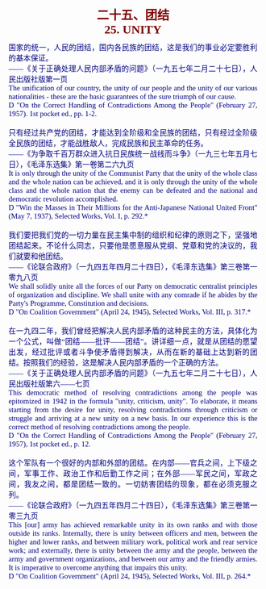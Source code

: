 <td>&#13;
			<p align="center" style="margin: 10px 5px"><b>&#13;
			<font size="5" color="#800000">二十五、团结<br/>&#13;
			<font face="Times New Roman">25. UNITY</font></font></b></p></td>&#13;
			<td>&#13;
			<p align="justify" style="margin: 10px 5px">&#13;
			<font color="#000080" face="Times New Roman">&#13;
			<span style="font-size: 11pt">&#13;
			国家的统一，人民的团结，国内各民族的团结，这是我们的事业必定要胜利的基本保证。<br/>&#13;
			――《关于正确处理人民内部矛盾的问题》（一九五七年二月二十七日），人民出版社版第一页<br/>&#13;
			The unification of our country, the unity of our people and the &#13;
			unity of our various nationalities - these are the basic guarantees &#13;
			of the sure triumph of our cause.<br/>&#13;
			D "On the Correct Handling of Contradictions Among the People" &#13;
			(February 27, 1957). 1st pocket ed., pp. 1-2.<br/>&#13;
			<br/>&#13;
			只有经过共产党的团结，才能达到全阶级和全民族的团结，只有经过全阶级全民族的团结，才能战胜敌人，完成民族和民主革命的任务。<br/>&#13;
			――《为争取千百万群众进入抗日民族统一战线而斗争》（一九三七年五月七日），《毛泽东选集》第一卷第二六九页<br/>&#13;
			It is only through the unity of the Communist Party that the unity &#13;
			of the whole class and the whole nation can be achieved, and it is &#13;
			only through the unity of the whole class and the whole nation that &#13;
			the enemy can be defeated and the national and democratic revolution &#13;
			accomplished.<br/>&#13;
			D "Win the Masses in Their Millions for the Anti-Japanese National &#13;
			United Front" (May 7, 1937), Selected Works, Vol. I, p. 292.*<br/>&#13;
			<br/>&#13;
			我们要把我们党的一切力量在民主集中制的组织和纪律的原则之下，坚强地团结起来。不论什么同志，只要他是愿意服从党纲、党章和党的决议的，我们就要和他团结。<br/>&#13;
			――《论联合政府》（一九四五年四月二十四日），《毛泽东选集》第三卷第一零九八页<br/>&#13;
			We shall solidly unite all the forces of our Party on democratic &#13;
			centralist principles of organization and discipline. We shall unite &#13;
			with any comrade if he abides by the Party's Programme, Constitution &#13;
			and decisions.<br/>&#13;
			D "On Coalition Government" (April 24, 1945), Selected Works, Vol. &#13;
			III, p. 317.*<br/>&#13;
			<br/>&#13;
			在一九四二年，我们曾经把解决人民内部矛盾的这种民主的方法，具体化为一个公式，叫做“团结――批评――团结”。讲详细一点，就是从团结的愿望出发，经过批评或者斗争使矛盾得到解决，从而在新的基础上达到新的团结。按照我们的经验，这是解决人民内部矛盾的一个正确的方法。<br/>&#13;
			――《关于正确处理人民内部矛盾的问题》（一九五七年二月二十七日），人民出版社版第六――七页<br/>&#13;
			This democratic method of resolving contradictions among the people &#13;
			was epitomized in 1942 in the formula "unity, criticism, unity". To &#13;
			elaborate, it means starting from the desire for unity, resolving &#13;
			contradictions through criticism or struggle and arriving at a new &#13;
			unity on a new basis. In our experience this is the correct method &#13;
			of resolving contradictions among the people.<br/>&#13;
			D "On the Correct Handling of Contradictions Among the People" &#13;
			(February 27, 1957), 1st pocket ed., p. 12.<br/>&#13;
			<br/>&#13;
			这个军队有一个很好的内部和外部的团结。在内部――官兵之间，上下级之间，军事工作、政治工作和后勤工作之间；在外部――军民之间，军政之间，我友之间，都是团结一致的。一切妨害团结的现象，都在必须克服之列。<br/>&#13;
			――《论联合政府》（一九四五年四月二十四日），《毛泽东选集》第三卷第一零三九页<br/>&#13;
			This [our] army has achieved remarkable unity in its own ranks and &#13;
			with those outside its ranks. Internally, there is unity between &#13;
			officers and men, between the higher and lower ranks, and between &#13;
			military work, political work and rear service work; and externally, &#13;
			there is unity between the army and the people, between the army and &#13;
			government organizations, and between our army and the friendly &#13;
			armies. It is imperative to overcome anything that impairs this &#13;
			unity.<br/>&#13;
			D "On Coalition Government" (April 24, 1945), Selected Works, Vol. &#13;
			III, p. 264.*</span></font></p></td>&#13;
		